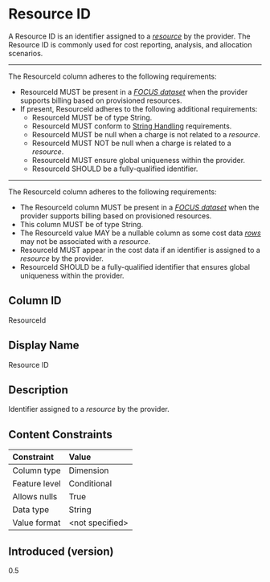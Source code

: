 # Resource ID

A Resource ID is an identifier assigned to a [*resource*](#glossary:resource) by the provider. The Resource ID is commonly used for cost reporting, analysis, and allocation scenarios.

---
The ResourceId column adheres to the following requirements:

* ResourceId MUST be present in a [*FOCUS dataset*](#glossary:FOCUS-dataset) when the provider supports billing based on provisioned resources.
* If present, ResourceId adheres to the following additional requirements:
  * ResourceId MUST be of type String.
  * ResourceId MUST conform to [String Handling](#stringhandling) requirements.
  * ResourceId MUST be null when a charge  is not related to a *resource*.
  * ResourceId MUST NOT be null when a charge is related to a *resource*.
  * ResourceId MUST ensure global uniqueness within the provider.
  * ResourceId SHOULD be a fully-qualified identifier.

---
The ResourceId column adheres to the following requirements:

* The ResourceId column MUST be present in a [*FOCUS dataset*](#glossary:FOCUS-dataset) when the provider supports billing based on provisioned resources.
* This column MUST be of type String.
* The ResourceId value MAY be a nullable column as some cost data [*rows*](#glossary:row) may not be associated with a *resource*.
* ResourceId MUST appear in the cost data if an identifier is assigned to a *resource* by the provider.
* ResourceId SHOULD be a fully-qualified identifier that ensures global uniqueness within the provider.

## Column ID

ResourceId

## Display Name

Resource ID

## Description

Identifier assigned to a *resource* by the provider.

## Content Constraints

| Constraint      | Value           |
|:----------------|:----------------|
| Column type     | Dimension       |
| Feature level   | Conditional     |
| Allows nulls    | True            |
| Data type       | String          |
| Value format    | \<not specified> |

## Introduced (version)

0.5
